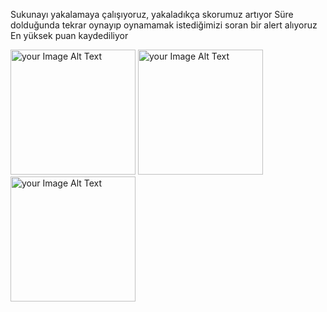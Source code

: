 Sukunayı yakalamaya çalışıyoruz, yakaladıkça skorumuz artıyor
Süre dolduğunda tekrar oynayıp oynamamak istediğimizi soran bir alert alıyoruz
En yüksek puan kaydediliyor

<img src = "https://github.com/Muhammetsaman/Swift_Course/assets/134100718/92cd6fde-e04c-482d-8210-c23a348e0a3c" alt="your Image Alt Text" width="200"/>
<img src = "https://github.com/Muhammetsaman/Swift_Course/assets/134100718/fd2209db-cff5-4b25-9f51-accc1e5d0bdc" alt="your Image Alt Text" width="200"/>
<img src = "https://github.com/Muhammetsaman/Swift_Course/assets/134100718/51bdfbf2-e70d-4681-9f54-e9b23cb7f477" alt="your Image Alt Text" width="200"/>
